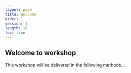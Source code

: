 ```yaml
---
layout: page
title: Welcome
order: 1
session: 1
length: 10
toc: true
---
```


## Welcome to workshop

This workshop will be delivered in the following methods....
